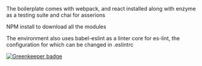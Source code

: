 The boilerplate comes with webpack, and react installed along with enzyme as a testing suite and chai for asserions

NPM install to download all the modules

The environment also uses babel-eslint as a linter core for es-lint, the configuration for which can be changed in .eslintrc


[![Greenkeeper badge](https://badges.greenkeeper.io/gsingh737/SpotifyApp.svg)](https://greenkeeper.io/)